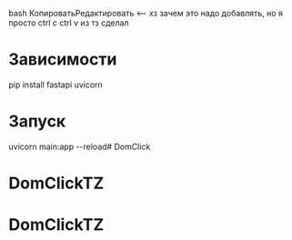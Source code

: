 bash
КопироватьРедактировать          <-- хз зачем это надо добавлять, но я просто ctrl c ctrl v из тз сделал

# Зависимости
pip install fastapi uvicorn

# Запуск
uvicorn main:app --reload# DomClick
# DomClickTZ
# DomClickTZ
